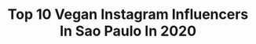 ---
title: Top 10 Vegan Instagram Influencers In Sao Paulo In 2020
description: >-
  Find top vegan Instagram influencers in Sao Paulo in 2020. Most popular hashtags: #vegan #govegan #crueltyfree #quarentena.
platform: Instagram
hits: 22
text_top: Discover the most popular Instagram profiles on inBeat.
text_bottom: inBeat holds 22 Instagram influencers like this in Sao Paulo, Brazil for you to work with.
profiles:
  - username: "elfmel_"
    fullname: >-
      Amanda Melo | Bassist
    bio: >-
      São Paulo 🇧🇷 Musician | Designer and Vegan 🌱 💌 Jobs/Collab: amandamelo.bass@gmail.com @skamessauro ❤️💕
    location: "Brazil"
    followers: 12867
    engagement: 2279
    commentsToLikes: 0.025666
    id: ck0u26ujzyylv0i19bgyyk8km
    verified: false
    hashtags: "#gothgirls, #ruivice, #alternativemodels, #metalchick"
  - username: "feliperossininutricionista"
    fullname: >-
      Felipe Rossini
    bio: >-
      ❖ Nutrição Funcional ⧨ Nutrigenômica ＠ Consulta Presencial e Online ↴
    location: "Brazil"
    followers: 24647
    engagement: 251
    commentsToLikes: 0.162051
    id: ck0vxzqt71j8i0i19nqx6t7aj
    verified: false
    hashtags: "#feliperossinisuplementos, #saude, #emagrecer, #dieta"
  - username: "euleticiapiuu"
    fullname: >-
      Letícia Piu 🦋
    bio: >-
      Sorteio no FEED ☀️ ___ SÃO PAULO Modelo de cabelo - Dicas de Looks - Make - Maternidade (@khalid_damamae ) ✨ 📌 Sigam: @tonafarm_ | @mulhereal_
    location: "Brazil"
    followers: 22272
    engagement: 537
    commentsToLikes: 0.069217
    id: ck9hap9nxdhg20j78yue9tnsd
    verified: false
    hashtags: "#lookdodia, #boxbraids, #boxbraidsbrasil, #boxbraidsatlanta"
  - username: "triveganas"
    fullname: >-
      Laís Palma Elsing
    bio: >-
      Um casal vegano, duas cachorras e trigêmeas surpresa! São Paulo triveganas@gmail.com
    location: "Brazil"
    followers: 35571
    engagement: 930
    commentsToLikes: 0.024340
    id: ck14l5s0aszwd0i19128yrh80
    verified: false
    hashtags: "#trigemeos, #prematuroextremo, #triveganas, #babycostume"
  - username: "thaisgoldkorn"
    fullname: >-
      Thais Goldkorn
    bio: >-
      🌱Vegana ✊🏼Feminista 🌎Anticapitalista 🎙Podcaster @outrasmamaspodcast 📌 São Paulo Brasil
    location: "Brazil"
    followers: 18994
    engagement: 703
    commentsToLikes: 0.035834
    id: ck5byf9hjp1ar0i11u1aht1dm
    verified: false
    hashtags: "#catsofinstagram, #filhotes, #zecaetete, #forabolsonaro"
  - username: "lorna_foxye_lady_"
    fullname: >-
      🦊Lorna🦋
    bio: >-
      📍São Paulo | BR🇧🇷 I speak my mind🧠 I'm a survivor❤💪🏻 #redhead 👩🏻‍🦰 #vegan🌱 #pets🐾 #cosplay🤡 #model📸 #chef👩🏻‍🍳 💌contatolornafoxyelady@gmail.com Links⬇️
    location: "Brazil"
    followers: 32142
    engagement: 141
    commentsToLikes: 0.190171
    id: ck8t81b6giqw10j78jw7o791t
    verified: false
    hashtags: "#redhair, #redhead, #redheads, #redheadsofinstagram"
  - username: "anamatsusaki"
    fullname: >-
      ana matsusaki
    bio: >-
      Meu novo livro “A colecionadora de cabeças” já está disponível! Link na bio 🐝 🌱 📍Curitiba 📍São Paulo (Brasil) ✉️🕊 anaycarol@gmail.com
    location: "Brazil"
    followers: 10319
    engagement: 905
    commentsToLikes: 0.140282
    id: ckaoutxr51t260i78wctu9h2t
    verified: false
    hashtags: "#acolecionadoradecabe, #drawing, #livroinfantil, #fineart"
  - username: "makejuleme"
    fullname: >-
      Juliana Leme
    bio: >-
      👩🏻 Beauty, Skincare e Fashion são o meu sobrenome! 📍São Paulo | 22 ♥ Amo incentivar mulheres e falar topzera da balada 📩 contato@juleme.com.br
    location: "Brazil"
    followers: 1172084
    engagement: 448
    commentsToLikes: 0.015203
    id: ck137td2dd9xr0i19fye7znnv
    verified: true
    hashtags: "#matteinkcoffee, #aminhahistoria, #desafiotestadorvirtualmny, #roarchallenge"
  - username: "brigittecalegari"
    fullname: >-
      B R I G I TT E C A L E G A R I
    bio: >-
      | Entrepreneur, Creative Director, Content Creator & Beauty Artist | São Paulo | contato@brigittecalegari.com.br | #brigittecalegari
    location: "Brazil"
    followers: 277518
    engagement: 151
    commentsToLikes: 0.050408
    id: ck15tj7fiicnl0i19ggu6shsd
    verified: true
    hashtags: "#brigittecalegari, #quemdisseberenice, #beauty, #skinq"
  - username: "rotaveg"
    fullname: >-
      RotaVEG | Victor
    bio: >-
      Não deixe para amanhã o que vc pode comer hoje! O RotaVEG é onde compartilho minhas veganices por aí! 🌱 (São Paulo/SP)
    location: "Brazil"
    followers: 61700
    engagement: 172
    commentsToLikes: 0.033112
    id: ck602bgiqh2li0i14kbsilqek
    verified: false
    hashtags: "#rotaveg, #vegan, #govegan, #bolovegano"
---